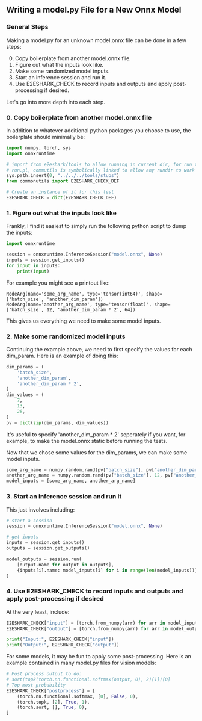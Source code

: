 ## Writing a model.py File for a New Onnx Model

### General Steps

Making a model.py for an unknown model.onnx file can be done in a few steps:

0. Copy boilerplate from another model.onnx file. 
1. Figure out what the inputs look like.
2. Make some randomized model inputs.
3. Start an inference session and run it.
4. Use E2ESHARK_CHECK to record inputs and outputs and apply post-processing if desired.

Let's go into more depth into each step. 

### 0. Copy boilerplate from another model.onnx file

In addition to whatever additional python packages you choose to use, the boilerplate should minimally be:

```python
import numpy, torch, sys
import onnxruntime

# import from e2eshark/tools to allow running in current dir, for run through
# run.pl, commutils is symbolically linked to allow any rundir to work
sys.path.insert(0, "../../../tools/stubs")
from commonutils import E2ESHARK_CHECK_DEF

# Create an instance of it for this test
E2ESHARK_CHECK = dict(E2ESHARK_CHECK_DEF)
```

### 1. Figure out what the inputs look like

Frankly, I find it easiest to simply run the following python script to dump the inputs:

```python
import onnxruntime

session = onnxruntime.InferenceSession("model.onnx", None)
inputs = session.get_inputs()
for input in inputs:
    print(input)
```

For example you might see a printout like:

```
NodeArg(name='some_arg_name', type='tensor(int64)', shape=['batch_size', 'another_dim_param'])
NodeArg(name='another_arg_name', type='tensor(float)', shape=['batch_size', 12, 'another_dim_param * 2', 64])
```

This gives us everything we need to make some model inputs.

### 2. Make some randomized model inputs

Continuing the example above, we need to first specify the values for each dim_param. Here is an example of doing this:

```python
dim_params = (
    'batch_size',
    'another_dim_param',
    'another_dim_param * 2',
)
dim_values = (
    7,
    13,
    26,
)
pv = dict(zip(dim_params, dim_values))
```

It's useful to specify 'another_dim_param * 2' seperately if you want, for example, to make the model.onnx static before running the tests. 

Now that we chose some values for the dim_params, we can make some model inputs.

```python
some_arg_name = numpy.random.rand(pv["batch_size"], pv["another_dim_param"]).astype(numpy.int64)
another_arg_name = numpy.random.rand(pv["batch_size"], 12, pv["another_dim_param * 2"], 64).astype(numpy.float32)
model_inputs = [some_arg_name, another_arg_name]
```

### 3. Start an inference session and run it

This just involves including:

```python
# start a session
session = onnxruntime.InferenceSession("model.onnx", None)

# get inputs
inputs = session.get_inputs()
outputs = session.get_outputs()

model_outputs = session.run(
    [output.name for output in outputs],
    {inputs[i].name: model_inputs[i] for i in range(len(model_inputs))},
)
```

### 4. Use E2ESHARK_CHECK to record inputs and outputs and apply post-processing if desired

At the very least, include:

```python
E2ESHARK_CHECK["input"] = [torch.from_numpy(arr) for arr in model_inputs]
E2ESHARK_CHECK["output"] = [torch.from_numpy(arr) for arr in model_outputs]

print("Input:", E2ESHARK_CHECK["input"])
print("Output:", E2ESHARK_CHECK["output"])
```

For some models, it may be fun to apply some post-processing. Here is an example contained in many model.py files for vision models:

```python
# Post process output to do:
# sort(topk(torch.nn.functional.softmax(output, 0), 2)[1])[0]
# Top most probability
E2ESHARK_CHECK["postprocess"] = [
    (torch.nn.functional.softmax, [0], False, 0),
    (torch.topk, [2], True, 1),
    (torch.sort, [], True, 0),
]
```
